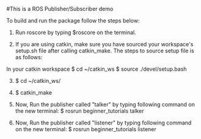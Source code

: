 #This is a ROS Publisher/Subscriber demo

To build and run the package follow the steps below:

1. Run roscore by typing $roscore on the terminal.

2. If you are using catkin, make sure you have sourced your workspace's setup.sh file after calling catkin_make. The steps to source setup file is as follows:

In your catkin workspace 
$ cd ~/catkin_ws 
$ source ./devel/setup.bash 

3. $ cd ~/catkin_ws/ 

4. $ catkin_make

5. Now, Run the publisher called "talker" by typing following command on the new terminal:
$ rosrun beginner_tutorials talker

6. Now, Run the publisher called "listener" by typing following command on the new terminal:
$ rosrun beginner_tutorials listener

